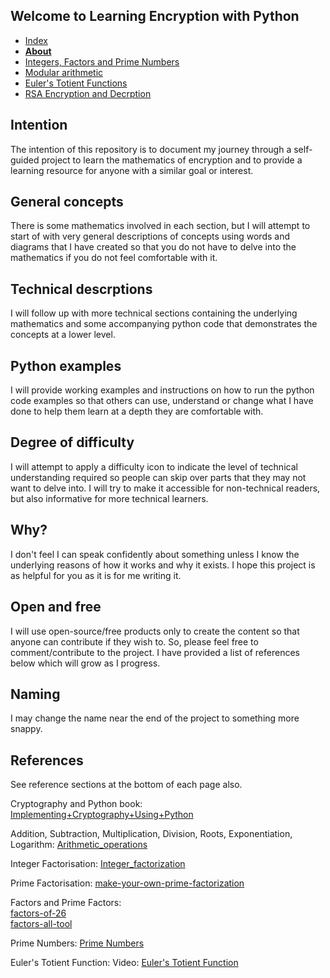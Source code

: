 <link rel="shortcut icon" type="image/x-icon" href="favicon.ico">

## Welcome to Learning Encryption with Python

<nav>
  <ul>
    <li><a href="./index">Index</a></li>
    <li><a href="./About"><strong>About</strong></a></li>
    <!-- <li><a href="./What-is-cryptography">What is cryptography</a></li> -->
    <li><a href="./Integer-Factors-and-Prime-Numbers">Integers, Factors and Prime Numbers</a></li>
    <li><a href="./Modular-arithmetic">Modular arithmetic</a></li>
    <li><a href="./Euler's-Totient-Function">Euler's Totient Functions</a></li>
    <li><a href="./rsa">RSA Encryption and Decrption</a></li>
  </ul>
</nav>

## Intention

The intention of this repository is to document my journey through a self-guided project to learn the mathematics of encryption and to provide a learning resource for anyone with a similar goal or interest.

## General concepts

There is some mathematics involved in each section, but I will attempt to start of with very general descriptions of concepts using words and diagrams that I have created so that you do not have to delve into the mathematics if you do not feel comfortable with it.

## Technical descrptions

I will follow up with more technical sections containing the underlying mathematics and some accompanying python code that demonstrates the concepts at a lower level.

## Python examples

I will provide working examples and instructions on how to run the python code examples so that others can use, understand or change what I have done to help them learn at a depth they are comfortable with.

## Degree of difficulty

I will attempt to apply a difficulty icon to indicate the level of technical understanding required so people can skip over parts that they may not want to delve into. I will try to make it accessible for non-technical readers, but also informative for more technical learners.

## Why?

I don't feel I can speak confidently about something unless I know the underlying reasons of how it works and why it exists. I hope this project is as helpful for you as it is for me writing it.

## Open and free

I will use open-source/free products only to create the content so that anyone can contribute if they wish to. So, please feel free to comment/contribute to the project. I have provided a list of references below which will grow as I progress.

## Naming

I may change the name near the end of the project to something more snappy.

## References

See reference sections at the bottom of each page also.

Cryptography and Python book: [Implementing+Cryptography+Using+Python](https://www.wiley.com/en-au/Implementing+Cryptography+Using+Python-p-9781119612216)

Addition, Subtraction, Multiplication, Division, Roots, Exponentiation, Logarithm: [Arithmetic_operations](https://en.wikipedia.org/wiki/Template:Arithmetic_operations)

Integer Factorisation: [Integer_factorization](https://en.wikipedia.org/wiki/Integer_factorization)

Prime Factorisation: [make-your-own-prime-factorization](https://blog.jgc.org/2012/04/make-your-own-prime-factorization.html)

Factors and Prime Factors:  
[factors-of-26](https://byjus.com/maths/factors-of-26/)  
[factors-all-tool](https://www.mathsisfun.com/numbers/factors-all-tool.html)

Prime Numbers: [Prime Numbers](https://en.wikipedia.org/wiki/Prime_number)

Euler's Totient Function: Video: [Euler's Totient Function](https://youtu.be/qa_hksAzpSg)
